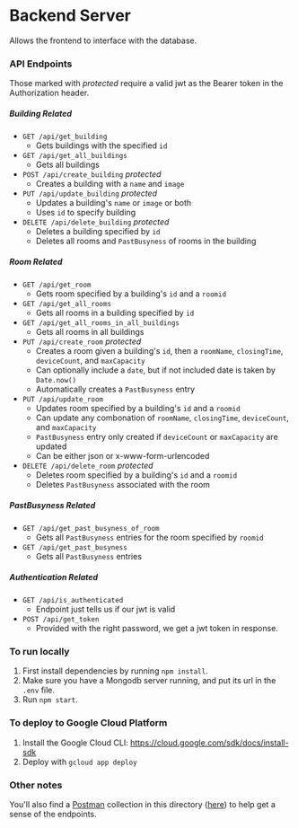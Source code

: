 # Backend Server
Allows the frontend to interface with the database.

### API Endpoints
Those marked with *protected* require a valid jwt as the Bearer token in the Authorization header.
##### Building Related
- `GET /api/get_building`
    - Gets buildings with the specified `id`
- `GET /api/get_all_buildings`
    - Gets all buildings
- `POST /api/create_building` *protected*
    - Creates a building with a `name` and `image`
- `PUT /api/update_building` *protected*
    - Updates a building's `name` or `image` or both
    - Uses `id` to specify building
- `DELETE /api/delete_building` *protected*
    - Deletes a building specified by `id`
    - Deletes all rooms and `PastBusyness` of rooms in the building

##### Room Related
- `GET /api/get_room`
    - Gets room specified by a building's `id` and a `roomid`
- `GET /api/get_all_rooms`
    - Gets all rooms in a building specified by `id`
- `GET /api/get_all_rooms_in_all_buildings`
    - Gets all rooms in all buildings
- `PUT /api/create_room` *protected*
    - Creates a room given a building's `id`, then a `roomName`, `closingTime`, `deviceCount`, and `maxCapacity`
    - Can optionally include a `date`, but if not included date is taken by `Date.now()`
    - Automatically creates a `PastBusyness` entry
- `PUT /api/update_room`
    - Updates room specified by a building's `id` and a `roomid`
    - Can update any combonation of `roomName`, `closingTime`, `deviceCount`, and `maxCapacity`
    - `PastBusyness` entry only created if `deviceCount` or `maxCapacity` are updated
    - Can be either json or x-www-form-urlencoded
- `DELETE /api/delete_room` *protected*
    - Deletes room specified by a building's `id` and a `roomid`
    - Deletes `PastBusyness` associated with the room

##### PastBusyness Related
- `GET /api/get_past_busyness_of_room`
    - Gets all `PastBusyness` entries for the room specified by `roomid`
- `GET /api/get_past_busyness`
    - Gets all `PastBusyness` entries

##### Authentication Related
- `GET /api/is_authenticated`
    - Endpoint just tells us if our jwt is valid
- `POST /api/get_token`
    - Provided with the right password, we get a jwt token in response.

### To run locally
1. First install dependencies by running `npm install`.
2. Make sure you have a Mongodb server running, and put its url in the `.env` file.
3. Run `npm start`.

### To deploy to Google Cloud Platform
1. Install the Google Cloud CLI: https://cloud.google.com/sdk/docs/install-sdk
2. Deploy with `gcloud app deploy`

### Other notes
You'll also find a [Postman](https://www.postman.com/) collection in this directory ([here](busyness.postman_collection.json)) to help get a sense of the endpoints.